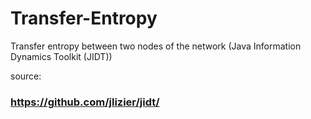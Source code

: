 # Transfer-Entropy
Transfer entropy between two nodes of the network (Java Information Dynamics Toolkit (JIDT))

source:
### https://github.com/jlizier/jidt/
